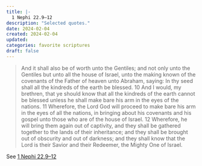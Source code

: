 ```yaml
---
title: |-
  1 Nephi 22.9–12
description: "Selected quotes."
date: 2024-02-04
created: 2024-02-04
updated: 
categories: favorite scriptures
draft: false
---
```


> And it shall also be of worth unto the Gentiles; and not only unto the Gentiles but unto all the house of Israel, unto the making known of the covenants of the Father of heaven unto Abraham, saying: In thy seed shall all the kindreds of the earth be blessed.  10 And I would, my brethren, that ye should know that all the kindreds of the earth cannot be blessed unless he shall make bare his arm in the eyes of the nations.  11 Wherefore, the Lord God will proceed to make bare his arm in the eyes of all the nations, in bringing about his covenants and his gospel unto those who are of the house of Israel.  12 Wherefore, he will bring them again out of captivity, and they shall be gathered together to the lands of their inheritance; and they shall be brought out of obscurity and out of darkness; and they shall know that the Lord is their Savior and their Redeemer, the Mighty One of Israel.

See [1 Nephi 22.9–12](https://www.churchofjesuschrist.org/study/scriptures/bofm/1-ne/22?id=p9-p12&lang=eng#p9)